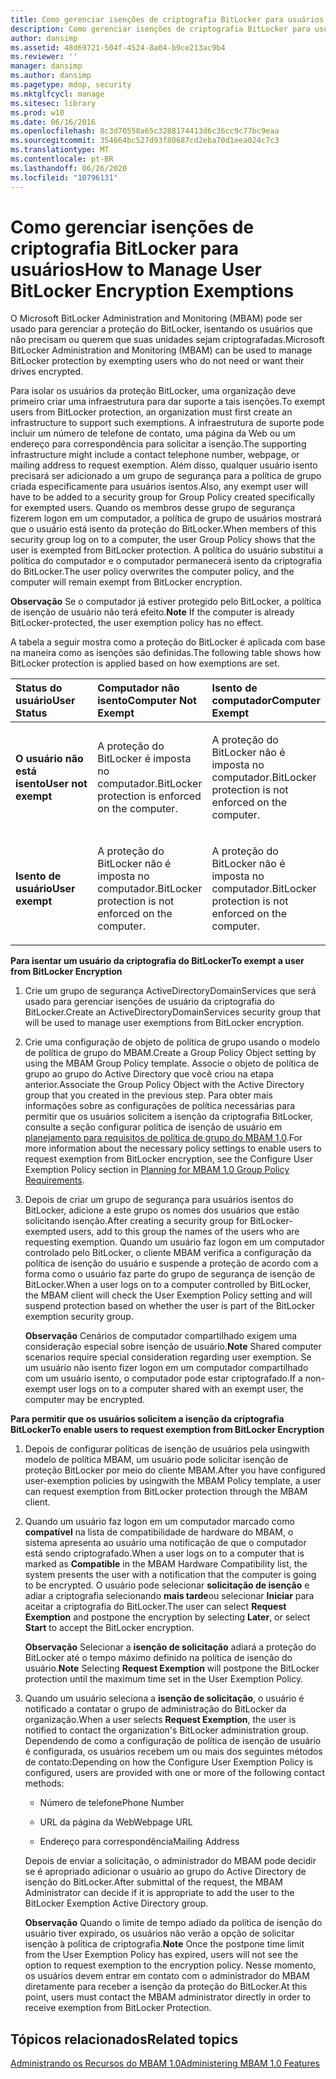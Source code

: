 ```yaml
---
title: Como gerenciar isenções de criptografia BitLocker para usuários
description: Como gerenciar isenções de criptografia BitLocker para usuários
author: dansimp
ms.assetid: 48d69721-504f-4524-8a04-b9ce213ac9b4
ms.reviewer: ''
manager: dansimp
ms.author: dansimp
ms.pagetype: mdop, security
ms.mktglfcycl: manage
ms.sitesec: library
ms.prod: w10
ms.date: 06/16/2016
ms.openlocfilehash: 8c3d70558a65c3288174413d6c36cc9c77bc9eaa
ms.sourcegitcommit: 354664bc527d93f80687cd2eba70d1eea024c7c3
ms.translationtype: MT
ms.contentlocale: pt-BR
ms.lasthandoff: 06/26/2020
ms.locfileid: "10796131"
---
```

# <span data-ttu-id="e5bbf-103">Como gerenciar isenções de criptografia BitLocker para usuários</span><span class="sxs-lookup"><span data-stu-id="e5bbf-103">How to Manage User BitLocker Encryption Exemptions</span></span>


<span data-ttu-id="e5bbf-104">O Microsoft BitLocker Administration and Monitoring (MBAM) pode ser usado para gerenciar a proteção do BitLocker, isentando os usuários que não precisam ou querem que suas unidades sejam criptografadas.</span><span class="sxs-lookup"><span data-stu-id="e5bbf-104">Microsoft BitLocker Administration and Monitoring (MBAM) can be used to manage BitLocker protection by exempting users who do not need or want their drives encrypted.</span></span>

<span data-ttu-id="e5bbf-105">Para isolar os usuários da proteção BitLocker, uma organização deve primeiro criar uma infraestrutura para dar suporte a tais isenções.</span><span class="sxs-lookup"><span data-stu-id="e5bbf-105">To exempt users from BitLocker protection, an organization must first create an infrastructure to support such exemptions.</span></span> <span data-ttu-id="e5bbf-106">A infraestrutura de suporte pode incluir um número de telefone de contato, uma página da Web ou um endereço para correspondência para solicitar a isenção.</span><span class="sxs-lookup"><span data-stu-id="e5bbf-106">The supporting infrastructure might include a contact telephone number, webpage, or mailing address to request exemption.</span></span> <span data-ttu-id="e5bbf-107">Além disso, qualquer usuário isento precisará ser adicionado a um grupo de segurança para a política de grupo criada especificamente para usuários isentos.</span><span class="sxs-lookup"><span data-stu-id="e5bbf-107">Also, any exempt user will have to be added to a security group for Group Policy created specifically for exempted users.</span></span> <span data-ttu-id="e5bbf-108">Quando os membros desse grupo de segurança fizerem logon em um computador, a política de grupo de usuários mostrará que o usuário está isento da proteção do BitLocker.</span><span class="sxs-lookup"><span data-stu-id="e5bbf-108">When members of this security group log on to a computer, the user Group Policy shows that the user is exempted from BitLocker protection.</span></span> <span data-ttu-id="e5bbf-109">A política do usuário substitui a política do computador e o computador permanecerá isento da criptografia do BitLocker.</span><span class="sxs-lookup"><span data-stu-id="e5bbf-109">The user policy overwrites the computer policy, and the computer will remain exempt from BitLocker encryption.</span></span>

<span data-ttu-id="e5bbf-110">**Observação**  Se o computador já estiver protegido pelo BitLocker, a política de isenção de usuário não terá efeito.</span><span class="sxs-lookup"><span data-stu-id="e5bbf-110">**Note** If the computer is already BitLocker-protected, the user exemption policy has no effect.</span></span>

 

<span data-ttu-id="e5bbf-111">A tabela a seguir mostra como a proteção do BitLocker é aplicada com base na maneira como as isenções são definidas.</span><span class="sxs-lookup"><span data-stu-id="e5bbf-111">The following table shows how BitLocker protection is applied based on how exemptions are set.</span></span>

<table>
<colgroup>
<col width="33%" />
<col width="33%" />
<col width="33%" />
</colgroup>
<thead>
<tr class="header">
<th align="left"><span data-ttu-id="e5bbf-112">Status do usuário</span><span class="sxs-lookup"><span data-stu-id="e5bbf-112">User Status</span></span></th>
<th align="left"><span data-ttu-id="e5bbf-113">Computador não isento</span><span class="sxs-lookup"><span data-stu-id="e5bbf-113">Computer Not Exempt</span></span></th>
<th align="left"><span data-ttu-id="e5bbf-114">Isento de computador</span><span class="sxs-lookup"><span data-stu-id="e5bbf-114">Computer Exempt</span></span></th>
</tr>
</thead>
<tbody>
<tr class="odd">
<td align="left"><p><strong><span data-ttu-id="e5bbf-115">O usuário não está isento</span><span class="sxs-lookup"><span data-stu-id="e5bbf-115">User not exempt</span></span></strong></p></td>
<td align="left"><p><span data-ttu-id="e5bbf-116">A proteção do BitLocker é imposta no computador.</span><span class="sxs-lookup"><span data-stu-id="e5bbf-116">BitLocker protection is enforced on the computer.</span></span></p></td>
<td align="left"><p><span data-ttu-id="e5bbf-117">A proteção do BitLocker não é imposta no computador.</span><span class="sxs-lookup"><span data-stu-id="e5bbf-117">BitLocker protection is not enforced on the computer.</span></span></p></td>
</tr>
<tr class="even">
<td align="left"><p><strong><span data-ttu-id="e5bbf-118">Isento de usuário</span><span class="sxs-lookup"><span data-stu-id="e5bbf-118">User exempt</span></span></strong></p></td>
<td align="left"><p><span data-ttu-id="e5bbf-119">A proteção do BitLocker não é imposta no computador.</span><span class="sxs-lookup"><span data-stu-id="e5bbf-119">BitLocker protection is not enforced on the computer.</span></span></p></td>
<td align="left"><p><span data-ttu-id="e5bbf-120">A proteção do BitLocker não é imposta no computador.</span><span class="sxs-lookup"><span data-stu-id="e5bbf-120">BitLocker protection is not enforced on the computer.</span></span></p></td>
</tr>
</tbody>
</table>

 

**<span data-ttu-id="e5bbf-121">Para isentar um usuário da criptografia do BitLocker</span><span class="sxs-lookup"><span data-stu-id="e5bbf-121">To exempt a user from BitLocker Encryption</span></span>**

1.  <span data-ttu-id="e5bbf-122">Crie um grupo de segurança ActiveDirectoryDomainServices que será usado para gerenciar isenções de usuário da criptografia do BitLocker.</span><span class="sxs-lookup"><span data-stu-id="e5bbf-122">Create an ActiveDirectoryDomainServices security group that will be used to manage user exemptions from BitLocker encryption.</span></span>

2.  <span data-ttu-id="e5bbf-123">Crie uma configuração de objeto de política de grupo usando o modelo de política de grupo do MBAM.</span><span class="sxs-lookup"><span data-stu-id="e5bbf-123">Create a Group Policy Object setting by using the MBAM Group Policy template.</span></span> <span data-ttu-id="e5bbf-124">Associe o objeto de política de grupo ao grupo do Active Directory que você criou na etapa anterior.</span><span class="sxs-lookup"><span data-stu-id="e5bbf-124">Associate the Group Policy Object with the Active Directory group that you created in the previous step.</span></span> <span data-ttu-id="e5bbf-125">Para obter mais informações sobre as configurações de política necessárias para permitir que os usuários solicitem a isenção da criptografia BitLocker, consulte a seção configurar política de isenção de usuário em [planejamento para requisitos de política de grupo do MBAM 1,0](planning-for-mbam-10-group-policy-requirements.md).</span><span class="sxs-lookup"><span data-stu-id="e5bbf-125">For more information about the necessary policy settings to enable users to request exemption from BitLocker encryption, see the Configure User Exemption Policy section in [Planning for MBAM 1.0 Group Policy Requirements](planning-for-mbam-10-group-policy-requirements.md).</span></span>

3.  <span data-ttu-id="e5bbf-126">Depois de criar um grupo de segurança para usuários isentos do BitLocker, adicione a este grupo os nomes dos usuários que estão solicitando isenção.</span><span class="sxs-lookup"><span data-stu-id="e5bbf-126">After creating a security group for BitLocker-exempted users, add to this group the names of the users who are requesting exemption.</span></span> <span data-ttu-id="e5bbf-127">Quando um usuário faz logon em um computador controlado pelo BitLocker, o cliente MBAM verifica a configuração da política de isenção do usuário e suspende a proteção de acordo com a forma como o usuário faz parte do grupo de segurança de isenção de BitLocker.</span><span class="sxs-lookup"><span data-stu-id="e5bbf-127">When a user logs on to a computer controlled by BitLocker, the MBAM client will check the User Exemption Policy setting and will suspend protection based on whether the user is part of the BitLocker exemption security group.</span></span>

    <span data-ttu-id="e5bbf-128">**Observação**  Cenários de computador compartilhado exigem uma consideração especial sobre isenção de usuário.</span><span class="sxs-lookup"><span data-stu-id="e5bbf-128">**Note** Shared computer scenarios require special consideration regarding user exemption.</span></span> <span data-ttu-id="e5bbf-129">Se um usuário não isento fizer logon em um computador compartilhado com um usuário isento, o computador pode estar criptografado.</span><span class="sxs-lookup"><span data-stu-id="e5bbf-129">If a non-exempt user logs on to a computer shared with an exempt user, the computer may be encrypted.</span></span>

     

**<span data-ttu-id="e5bbf-130">Para permitir que os usuários solicitem a isenção da criptografia BitLocker</span><span class="sxs-lookup"><span data-stu-id="e5bbf-130">To enable users to request exemption from BitLocker Encryption</span></span>**

1.  <span data-ttu-id="e5bbf-131">Depois de configurar políticas de isenção de usuários pela usingwith modelo de política MBAM, um usuário pode solicitar isenção de proteção BitLocker por meio do cliente MBAM.</span><span class="sxs-lookup"><span data-stu-id="e5bbf-131">After you have configured user-exemption policies by usingwith the MBAM Policy template, a user can request exemption from BitLocker protection through the MBAM client.</span></span>

2.  <span data-ttu-id="e5bbf-132">Quando um usuário faz logon em um computador marcado como **compatível** na lista de compatibilidade de hardware do MBAM, o sistema apresenta ao usuário uma notificação de que o computador está sendo criptografado.</span><span class="sxs-lookup"><span data-stu-id="e5bbf-132">When a user logs on to a computer that is marked as **Compatible** in the MBAM Hardware Compatibility list, the system presents the user with a notification that the computer is going to be encrypted.</span></span> <span data-ttu-id="e5bbf-133">O usuário pode selecionar **solicitação de isenção** e adiar a criptografia selecionando **mais tarde**ou selecionar **Iniciar** para aceitar a criptografia do BitLocker.</span><span class="sxs-lookup"><span data-stu-id="e5bbf-133">The user can select **Request Exemption** and postpone the encryption by selecting **Later**, or select **Start** to accept the BitLocker encryption.</span></span>

    <span data-ttu-id="e5bbf-134">**Observação**  Selecionar a **isenção de solicitação** adiará a proteção do BitLocker até o tempo máximo definido na política de isenção do usuário.</span><span class="sxs-lookup"><span data-stu-id="e5bbf-134">**Note** Selecting **Request Exemption** will postpone the BitLocker protection until the maximum time set in the User Exemption Policy.</span></span>

     

3.  <span data-ttu-id="e5bbf-135">Quando um usuário seleciona a **isenção de solicitação**, o usuário é notificado a contatar o grupo de administração do BitLocker da organização.</span><span class="sxs-lookup"><span data-stu-id="e5bbf-135">When a user selects **Request Exemption**, the user is notified to contact the organization's BitLocker administration group.</span></span> <span data-ttu-id="e5bbf-136">Dependendo de como a configuração de política de isenção de usuário é configurada, os usuários recebem um ou mais dos seguintes métodos de contato:</span><span class="sxs-lookup"><span data-stu-id="e5bbf-136">Depending on how the Configure User Exemption Policy is configured, users are provided with one or more of the following contact methods:</span></span>

    -   <span data-ttu-id="e5bbf-137">Número de telefone</span><span class="sxs-lookup"><span data-stu-id="e5bbf-137">Phone Number</span></span>

    -   <span data-ttu-id="e5bbf-138">URL da página da Web</span><span class="sxs-lookup"><span data-stu-id="e5bbf-138">Webpage URL</span></span>

    -   <span data-ttu-id="e5bbf-139">Endereço para correspondência</span><span class="sxs-lookup"><span data-stu-id="e5bbf-139">Mailing Address</span></span>

    <span data-ttu-id="e5bbf-140">Depois de enviar a solicitação, o administrador do MBAM pode decidir se é apropriado adicionar o usuário ao grupo do Active Directory de isenção do BitLocker.</span><span class="sxs-lookup"><span data-stu-id="e5bbf-140">After submittal of the request, the MBAM Administrator can decide if it is appropriate to add the user to the BitLocker Exemption Active Directory group.</span></span>

    <span data-ttu-id="e5bbf-141">**Observação**  Quando o limite de tempo adiado da política de isenção do usuário tiver expirado, os usuários não verão a opção de solicitar isenção à política de criptografia.</span><span class="sxs-lookup"><span data-stu-id="e5bbf-141">**Note** Once the postpone time limit from the User Exemption Policy has expired, users will not see the option to request exemption to the encryption policy.</span></span> <span data-ttu-id="e5bbf-142">Nesse momento, os usuários devem entrar em contato com o administrador do MBAM diretamente para receber a isenção da proteção do BitLocker.</span><span class="sxs-lookup"><span data-stu-id="e5bbf-142">At this point, users must contact the MBAM administrator directly in order to receive exemption from BitLocker Protection.</span></span>

     

## <span data-ttu-id="e5bbf-143">Tópicos relacionados</span><span class="sxs-lookup"><span data-stu-id="e5bbf-143">Related topics</span></span>


[<span data-ttu-id="e5bbf-144">Administrando os Recursos do MBAM 1.0</span><span class="sxs-lookup"><span data-stu-id="e5bbf-144">Administering MBAM 1.0 Features</span></span>](administering-mbam-10-features.md)

 

 





